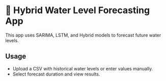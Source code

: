 # 🌊 Hybrid Water Level Forecasting App

This app uses SARIMA, LSTM, and Hybrid models to forecast future water levels.

## Usage

- Upload a CSV with historical water levels or enter values manually.
- Select forecast duration and view results.
